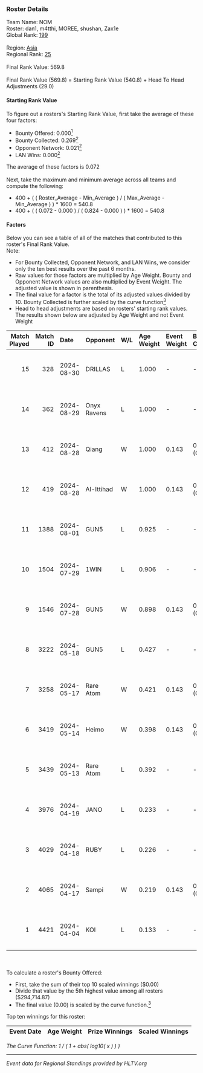 ### Roster Details<br />
Team Name: NOM<br />
Roster: dan1, m4tthi, MOREE, shushan, Zax1e<br />
Global Rank: [199](../../standings_global_2024_09_11.md)<br />
<br />
Region: [Asia]( ../../standings_asia_2024_09_11.md)<br />
Regional Rank: [25]( ../../standings_asia_2024_09_11.md)<br />
<br />
Final Rank Value:  569.8<br />
<br />
Final Rank Value (569.8) = Starting Rank Value (540.8) + Head To Head Adjustments (29.0)<br />

#### Starting Rank Value<br />
To figure out a rosters's Starting Rank Value, first take the average of these four factors:<br />
- Bounty Offered: 0.000[<sup>1</sup>](#table2)
- Bounty Collected: 0.269[<sup>2</sup>](#table1)
- Opponent Network: 0.021[<sup>2</sup>](#table1)
- LAN Wins: 0.000[<sup>2</sup>](#table1)

The average of these factors is 0.072<br />
<br />
Next, take the maximum and minimum average across all teams and compute the following:<br />
- 400 + ( ( Roster_Average - Min_Average ) / ( Max_Average - Min_Average ) ) * 1600 = 540.8
- 400 + ( ( 0.072 - 0.000 ) / ( 0.824 - 0.000 ) ) * 1600 = 540.8


#### Factors<br />
Below you can see a table of all of the matches that contributed to this roster's Final Rank Value.<br />
Note:<br />

- For Bounty Collected, Opponent Network, and LAN Wins, we consider only the ten best results over the past 6 months.
- Raw values for those factors are multiplied by Age Weight. Bounty and Opponent Network values are also multiplied by Event Weight. The adjusted value is shown in parenthesis.
- The final value for a factor is the total of its adjusted values divided by 10. Bounty Collected is further scaled by the curve function[<sup>3</sup>](#curveFunction)
- Head to head adjustments are based on rosters' starting rank values. The results shown below are adjusted by Age Weight and not Event Weight
<span id="table1"></span><br />


| Match Played | Match ID | Date       | Opponent    | W/L | Age Weight | Event Weight | Bounty Collected | Opponent Network | LAN Wins  | H2H Adj. | Roster                               |
| -: | -: | :- | :- | :- | :- | :- | :- | :- | :- | -: | :- |
|           15 |      328 | 2024-08-30 | DRILLAS     | L   | 1.000      | -            | -                | -                | -         |   -17.30 | dan1, m4tthi, MOREE, shushan, Zax1e  |
|           14 |      362 | 2024-08-29 | Onyx Ravens | L   | 1.000      | -            | -                | -                | -         |   -21.61 | dan1, m4tthi, MOREE, shushan, Zax1e  |
|           13 |      412 | 2024-08-28 | Qiang       | W   | 1.000      | 0.143        | 0.029 (0.004)    | 0.149 (0.021)    | 0 (0.000) |    16.73 | dan1, m4tthi, MOREE, shushan, Zax1e  |
|           12 |      419 | 2024-08-28 | Al-Ittihad  | W   | 1.000      | 0.143        | 0.001 (0.000)    | 0.045 (0.006)    | 0 (0.000) |    15.74 | dan1, m4tthi, MOREE, shushan, Zax1e  |
|           11 |     1388 | 2024-08-01 | GUN5        | L   | 0.925      | -            | -                | -                | -         |    -4.15 | dan1, m4tthi, MOREE, suraniZ, Zax1e  |
|           10 |     1504 | 2024-07-29 | 1WIN        | L   | 0.906      | -            | -                | -                | -         |    -3.20 | dan1, m4tthi, MOREE, suraniZ, Zax1e  |
|            9 |     1546 | 2024-07-28 | GUN5        | W   | 0.898      | 0.143        | 0.092 (0.012)    | 0.972 (0.125)    | 0 (0.000) |    24.41 | dan1, m4tthi, MOREE, suraniZ, Zax1e  |
|            8 |     3222 | 2024-05-18 | GUN5        | L   | 0.427      | -            | -                | -                | -         |    -1.15 | dan1, hotd0g , m4tthi, meztal, MOREE |
|            7 |     3258 | 2024-05-17 | Rare Atom   | W   | 0.421      | 0.143        | 0.026 (0.002)    | 0.434 (0.026)    | 0 (0.000) |    11.04 | dan1, hotd0g , m4tthi, meztal, MOREE |
|            6 |     3419 | 2024-05-14 | Heimo       | W   | 0.398      | 0.143        | 0.004 (0.000)    | 0.067 (0.004)    | 0 (0.000) |     8.15 | dan1, hotd0g , m4tthi, meztal, MOREE |
|            5 |     3439 | 2024-05-13 | Rare Atom   | L   | 0.392      | -            | -                | -                | -         |    -1.86 | dan1, hotd0g , m4tthi, meztal, MOREE |
|            4 |     3976 | 2024-04-19 | JANO        | L   | 0.233      | -            | -                | -                | -         |    -2.66 | dan1, hotd0g , m4tthi, meztal, MOREE |
|            3 |     4029 | 2024-04-18 | RUBY        | L   | 0.226      | -            | -                | -                | -         |    -0.96 | dan1, hotd0g , m4tthi, meztal, MOREE |
|            2 |     4065 | 2024-04-17 | Sampi       | W   | 0.219      | 0.143        | 0.032 (0.001)    | 1.000 (0.031)    | 0 (0.000) |     6.16 | dan1, hotd0g , m4tthi, meztal, MOREE |
|            1 |     4421 | 2024-04-04 | KOI         | L   | 0.133      | -            | -                | -                | -         |    -0.39 | dan1, meztal, MOREE, shushan, tN1R   |

<br />
<span id="table2"></span><br />
To calculate a roster's Bounty Offered:<br />

- First, take the sum of their top 10 scaled winnings ($0.00)
- Divide that value by the 5th highest value among all rosters ($294,714.87)
- The final value (0.00) is scaled by the curve function.[<sup>3</sup>](#curveFunction)

Top ten winnings for this roster:<br />

| Event Date | Age Weight | Prize Winnings | Scaled Winnings |
| :- | -: | :- | :- |


<span id="curveFunction"></span>_The Curve Function: 1 / ( 1 + abs( log10( x ) ) )_<br />

---
_Event data for Regional Standings provided by HLTV.org_<br />
